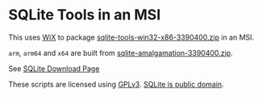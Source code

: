 # SQLite Tools in an MSI

This uses [WiX](https://wixtoolset.org/) to package [sqlite-tools-win32-x86-3390400.zip](https://www.sqlite.org/2022/sqlite-tools-win32-x86-3390400.zip) in an MSI.

`arm`, `arm64` and `x64` are built from [sqlite-amalgamation-3390400.zip](https://www.sqlite.org/2022/sqlite-amalgamation-3390400.zip).

See [SQLite Download Page](https://www.sqlite.org/download.html)

These scripts are licensed using [GPLv3](http://www.gnu.org/licenses). [SQLite is public domain](https://www.sqlite.org/copyright.html).
